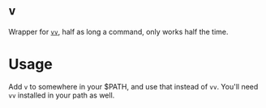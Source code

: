 # `v`
Wrapper for [`vv`](http://github.com/bradp/vv), half as long a command, only works half the time.

# Usage

Add `v` to somewhere in your $PATH, and use that instead of `vv`. You'll need `vv` installed in your path as well.
